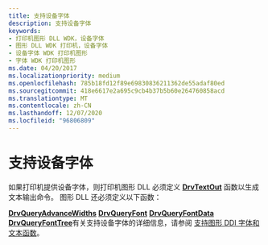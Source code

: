 ```yaml
---
title: 支持设备字体
description: 支持设备字体
keywords:
- 打印机图形 DLL WDK，设备字体
- 图形 DLL WDK 打印机，设备字体
- 设备字体 WDK 打印机图形
- 字体 WDK 打印机图形
ms.date: 04/20/2017
ms.localizationpriority: medium
ms.openlocfilehash: 785b18fd12f89e69830836211362de55adaf80ed
ms.sourcegitcommit: 418e6617e2a695c9cb4b37b5b60e264760858acd
ms.translationtype: MT
ms.contentlocale: zh-CN
ms.lasthandoff: 12/07/2020
ms.locfileid: "96806809"
---
```

# <a name="supporting-device-fonts"></a>支持设备字体





如果打印机提供设备字体，则打印机图形 DLL 必须定义 [**DrvTextOut**](/windows/win32/api/winddi/nf-winddi-drvtextout) 函数以生成文本输出命令。 图形 DLL 还必须定义以下函数：

[**DrvQueryAdvanceWidths**](/windows/win32/api/winddi/nf-winddi-drvqueryadvancewidths) 
[**DrvQueryFont**](/windows/win32/api/winddi/nf-winddi-drvqueryfont) 
[**DrvQueryFontData**](/windows/win32/api/winddi/nf-winddi-drvqueryfontdata) 
[**DrvQueryFontTree**](/windows/win32/api/winddi/nf-winddi-drvqueryfonttree)有关支持设备字体的详细信息，请参阅 [支持图形 DDI 字体和文本函数](../display/supporting-graphics-ddi-font-and-text-functions.md)。

 

